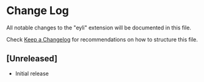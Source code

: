 # Change Log

All notable changes to the "eyli" extension will be documented in this file.

Check [Keep a Changelog](http://keepachangelog.com/) for recommendations on how to structure this file.

## [Unreleased]

- Initial release
